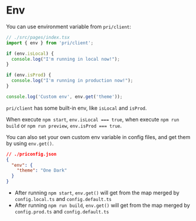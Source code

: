 # Env

You can use environment variable from `pri/client`:

```typescript
// ./src/pages/index.tsx
import { env } from 'pri/client';

if (env.isLocal) {
  console.log("I'm running in local now!");
}

if (env.isProd) {
  console.log("I'm running in production now!");
}

console.log('Custom env', env.get('theme'));
```

`pri/client` has some built-in env, like `isLocal` and `isProd`.

When execute `npm start`, `env.isLocal === true`, when execute `npm run build` or `npm run preview`, `env.isProd === true`.

You can also set your own custom env variable in config files, and get them by using `env.get()`.

```json
// ./priconfig.json
{
  "env": {
    "theme": "One Dark"
  }
}
```

- After running `npm start`, `env.get()` will get from the map merged by `config.local.ts` and `config.default.ts`
- After running `npm run build`, `env.get()` will get from the map merged by `config.prod.ts` and `config.default.ts`
